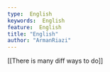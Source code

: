 ```yaml
---
type:  English
keywords:  English
feature:  English
title: "English"
author: "ArmanRiazi"
---
```

[[There is many diff ways to do]]